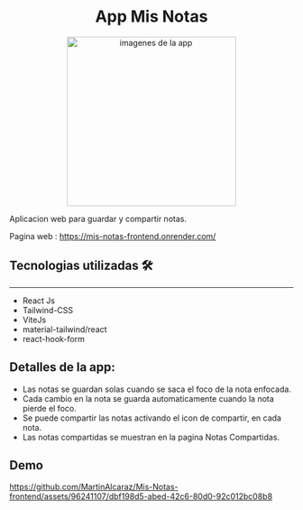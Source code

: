 <h1 align="center"> App Mis Notas</h1>
<p align="center" >
  <img alt='imagenes de la app' height="300" src='https://github.com/MartinAlcaraz/Mis-Notas-frontend/assets/96241107/ace9b413-c394-4eae-8fd0-e3ebdd131017'/>
</p> 

Aplicacion web para guardar y compartir notas.

Pagina web : https://mis-notas-frontend.onrender.com/

## Tecnologias utilizadas 🛠️
---
- React Js
- Tailwind-CSS
- ViteJs
- material-tailwind/react
- react-hook-form

## Detalles de la app:
- Las notas se guardan solas cuando se saca el foco de la nota enfocada.
- Cada cambio en la nota se guarda automaticamente cuando la nota pierde el foco.
- Se puede compartir las notas activando el icon de compartir, en cada nota.
- Las notas compartidas se muestran en la pagina Notas Compartidas.

## Demo

https://github.com/MartinAlcaraz/Mis-Notas-frontend/assets/96241107/dbf198d5-abed-42c6-80d0-92c012bc08b8





